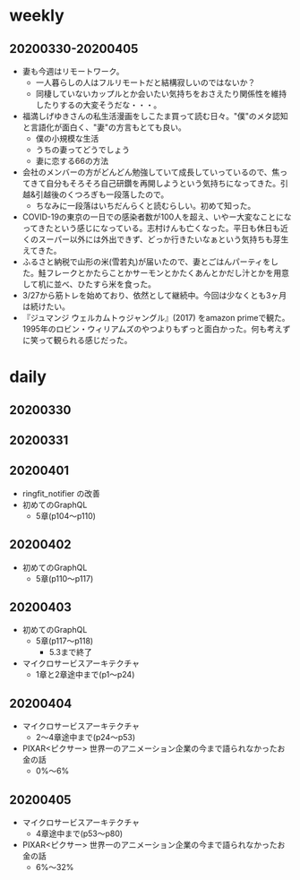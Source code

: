 # weekly
## 20200330-20200405
* 妻も今週はリモートワーク。
  * 一人暮らしの人はフルリモートだと結構寂しいのではないか？
  * 同棲していないカップルとか会いたい気持ちをおさえたり関係性を維持したりするの大変そうだな・・・。
* 福満しげゆきさんの私生活漫画をしこたま買って読む日々。"僕"のメタ認知と言語化が面白く、"妻"の方言もとても良い。
  * 僕の小規模な生活
  * うちの妻ってどうでしょう
  * 妻に恋する66の方法
* 会社のメンバーの方がどんどん勉強していて成長していっているので、焦ってきて自分もそろそろ自己研鑽を再開しようという気持ちになってきた。引越&引越後のくつろぎも一段落したので。
  * ちなみに一段落はいちだんらくと読むらしい。初めて知った。
* COVID-19の東京の一日での感染者数が100人を超え、いやー大変なことになってきたという感じになっている。志村けんも亡くなった。平日も休日も近くのスーパー以外には外出できず、どっか行きたいなぁという気持ちも芽生えてきた。
* ふるさと納税で山形の米(雪若丸)が届いたので、妻とごはんパーティをした。鮭フレークとかたらことかサーモンとかたくあんとかだし汁とかを用意して机に並べ、ひたすら米を食った。
* 3/27から筋トレを始めており、依然として継続中。今回は少なくとも3ヶ月は続けたい。
* 『ジュマンジ ウェルカムトゥジャングル』(2017) をamazon primeで観た。1995年のロビン・ウィリアムズのやつよりもずっと面白かった。何も考えずに笑って観られる感じだった。

# daily
## 20200330

## 20200331

## 20200401
* ringfit_notifier の改善
* 初めてのGraphQL
  * 5章(p104〜p110)

## 20200402
* 初めてのGraphQL
  * 5章(p110〜p117)

## 20200403
* 初めてのGraphQL
  * 5章(p117〜p118)
    * 5.3まで終了
* マイクロサービスアーキテクチャ
  * 1章と2章途中まで(p1〜p24)

## 20200404
* マイクロサービスアーキテクチャ
  * 2〜4章途中まで(p24〜p53)
* PIXAR<ピクサー> 世界一のアニメーション企業の今まで語られなかったお金の話
  * 0%〜6%

## 20200405
* マイクロサービスアーキテクチャ
  * 4章途中まで(p53〜p80)
* PIXAR<ピクサー> 世界一のアニメーション企業の今まで語られなかったお金の話
  * 6%〜32%
